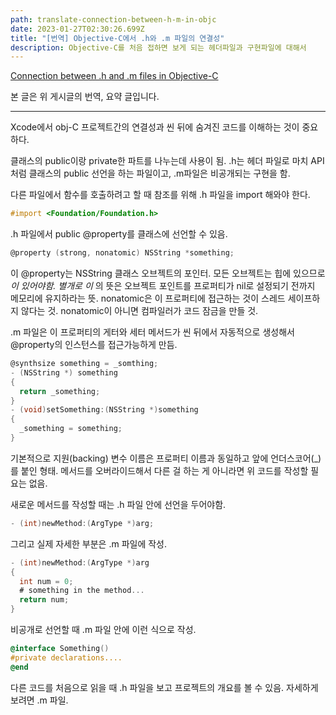 ```yaml
---
path: translate-connection-between-h-m-in-objc
date: 2023-01-27T02:30:26.699Z
title: "[번역] Objective-C에서 .h와 .m 파일의 연결성"
description: Objective-C를 처음 접하면 보게 되는 헤더파일과 구현파일에 대해서
---
```

[Connection between .h and .m files in Objective-C](https://victorleungtw.medium.com/connection-between-h-and-m-files-in-objective-c-eaf6b7366717)

본 글은 위 게시글의 번역, 요약 글입니다. 

---

Xcode에서 obj-C 프로젝트간의 연결성과 씬 뒤에 숨겨진 코드를 이해하는 것이 중요 하다.

클래스의 public이랑 private한 파트를 나누는데 사용이 됨. .h는 헤더 파일로 마치 API처럼 클래스의 public 선언을 하는 파일이고, .m파일은 비공개되는 구현을 함. 

다른 파일에서 함수를 호출하려고 할 때 참조를 위해 .h 파일을 import 해와야 한다. 

```objectivec
#import <Foundation/Foundation.h>
```

.h 파일에서 public @property를 클래스에 선언할 수 있음. 

```objectivec
@property (strong, nonatomic) NSString *something;
```

이 @property는 NSString 클래스 오브젝트의 포인터. 모든 오브젝트는 힙에 있으므로 *이 있어야함. 별개로 이* 의 뜻은 오브젝트 포인트를 프로퍼티가 nil로 설정되기 전까지 메모리에 유지하라는 뜻. nonatomic은 이 프로퍼티에 접근하는 것이 스레드 세이프하지 않다는 것. nonatomic이 아니면 컴파일러가 코드 잠금을 만들 것. 

.m 파일은 이 프로퍼티의 게터와 세터 메서드가 씬 뒤에서 자동적으로 생성해서 @property의 인스턴스를 접근가능하게 만듬.  

```objectivec
@synthsize something = _somthing;
- (NSString *) something
{
  return _something;
}
- (void)setSomething:(NSString *)something
{
  _something = something;
}
```

기본적으로 지원(backing) 변수 이름은 프로퍼티 이름과 동일하고 앞에 언더스코어(_)를 붙인 형태. 메서드를 오버라이드해서 다른 걸 하는 게 아니라면 위 코드를 작성할 필요는 없음. 

새로운 메서드를 작성할 때는 .h 파일 안에 선언을 두어야함. 

```objectivec
- (int)newMethod:(ArgType *)arg;
```

그리고 실제 자세한 부분은 .m 파일에 작성.

```objectivec
- (int)newMethod:(ArgType *)arg
{
  int num = 0;
  # something in the method...
  return num;
}
```

비공개로 선언할 때 .m 파일 안에 이런 식으로 작성. 

```objectivec
@interface Something()
#private declarations....
@end
```

다른 코드를 처음으로 읽을 때 .h 파일을 보고 프로젝트의 개요를 볼 수 있음. 자세하게 보려면 .m 파일.